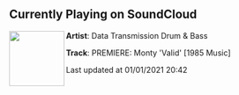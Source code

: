 ## Currently Playing on SoundCloud

[<img align="left" width="100" src="https://i1.sndcdn.com/artworks-yXFTH6zQi0JEKSRE-rmlp5g-t50x50.jpg">](https://soundcloud.com/datatransmissiondnb/premiere-monty-valid-1985-music?in=magnetic-magazine/sets/the-15-best-drum-197679031)

**Artist**: Data Transmission Drum & Bass 

**Track**: PREMIERE: Monty 'Valid' [1985 Music]

Last updated at 01/01/2021 20:42

